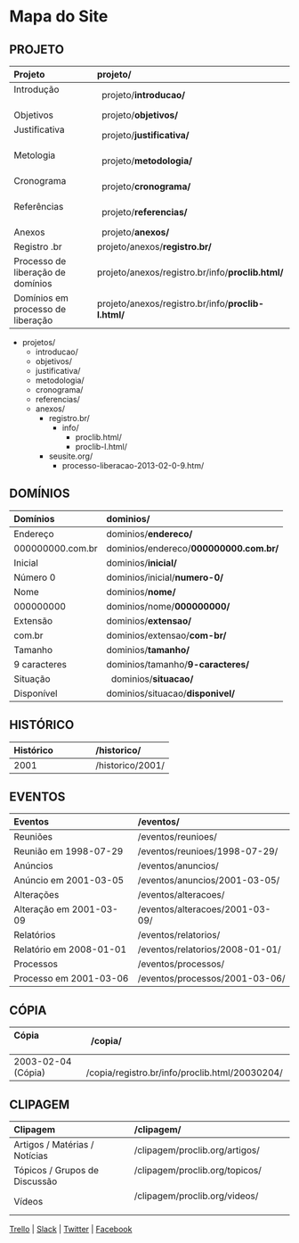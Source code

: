 # Mapa do Site

## PROJETO

| Projeto                            |   **projeto/**                                         |
|:-----------------------------------|:-------------------------------------------------------|
| Introdução                         |   projeto/**introducao/**                              |
| Objetivos                          |   projeto/**objetivos/**                               |
| Justificativa                      |   projeto/**justificativa/**                           |
| Metologia                          |   projeto/**metodologia/**                             |
| Cronograma                         |   projeto/**cronograma/**                              |
| Referências                        |   projeto/**referencias/**                             |
| Anexos                             |   projeto/**anexos/**                                  |
| Registro .br                       |   projeto/anexos/**registro.br/**                      |
| Processo de liberação de domínios  |   projeto/anexos/registro.br/info/**proclib.html/**    |
| Domínios em processo de liberação  |   projeto/anexos/registro.br/info/**proclib-l.html/**  |


- projetos/
  - introducao/
  - objetivos/
  - justificativa/
  - metodologia/
  - cronograma/
  - referencias/
  - anexos/
    - registro.br/
      - info/
        - proclib.html/
        - proclib-l.html/
    - seusite.org/
      - processo-liberacao-2013-02-0-9.htm/


## DOMÍNIOS

| Domínios                 |   **dominios/**                            |
|:-------------------------|:-------------------------------------------|
| Endereço                 |   dominios/**endereco/**                   |
| 000000000.com.br         |   dominios/endereco/**000000000.com.br/**  |
| Inicial                  |   dominios/**inicial/**                    |
| Número 0                 |   dominios/inicial/**numero-0/**           |
| Nome                     |   dominios/**nome/**                       |
| 000000000                |   dominios/nome/**000000000/**             |
| Extensão                 |   dominios/**extensao/**                   |
| com.br                   |   dominios/extensao/**com-br/**            |
| Tamanho                  |   dominios/**tamanho/**                    |
| 9 caracteres             |   dominios/tamanho/**9-caracteres/**       |
| Situação                 |   dominios/**situacao/**                   |
| Disponível               |   dominios/situacao/**disponivel/**        |

## HISTÓRICO

| Histórico                |   /historico/       |
|:-------------------------|:--------------------|
| 2001                     |   /historico/2001/  |

## EVENTOS

| Eventos                  |   /eventos/                       |
|:-------------------------|:----------------------------------|
| Reuniões                 |   /eventos/reunioes/              |
| Reunião   em 1998-07-29  |   /eventos/reunioes/1998-07-29/   |
| Anúncios                 |   /eventos/anuncios/              |
| Anúncio   em 2001-03-05  |   /eventos/anuncios/2001-03-05/   |
| Alterações               |   /eventos/alteracoes/            |
| Alteração em 2001-03-09  |   /eventos/alteracoes/2001-03-09/ |
| Relatórios               |   /eventos/relatorios/            |
| Relatório em 2008-01-01  |   /eventos/relatorios/2008-01-01/ |
| Processos                |   /eventos/processos/             |
| Processo  em 2001-03-06  |   /eventos/processos/2001-03-06/  |


## CÓPIA

| Cópia                    |   /copia/                         |
|:-------------------------|:---------------------------------------------|
| 2003-02-04 (Cópia)       |   /copia/registro.br/info/proclib.html/20030204/  |


## CLIPAGEM

| Clipagem                       |   /clipagem/                     |
|:-------------------------------|:--------------------------------------------|
| Artigos / Matérias / Notícias  |  /clipagem/proclib.org/artigos/              |
| Tópicos / Grupos de Discussão  |  /clipagem/proclib.org/topicos/              |
| Vídeos                         |  /clipagem/proclib.org/videos/               |

[Trello](https://trello.com/b/UURwNWVw) | [Slack](https://proclib.slack.com/) | [Twitter](https://twitter.com/proclib_org) | [Facebook](https://www.facebook.com/proclib/)
